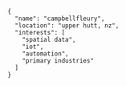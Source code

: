 ```
{
  "name": "campbellfleury",
  "location": "upper hutt, nz",
  "interests": [
    "spatial data",
    "iot",
    "automation",
    "primary industries"
  ] 
}
```

<!---
campbellfleury/campbellfleury is a ✨ special ✨ repository because its `README.md` (this file) appears on your GitHub profile.
You can click the Preview link to take a look at your changes.
--->
